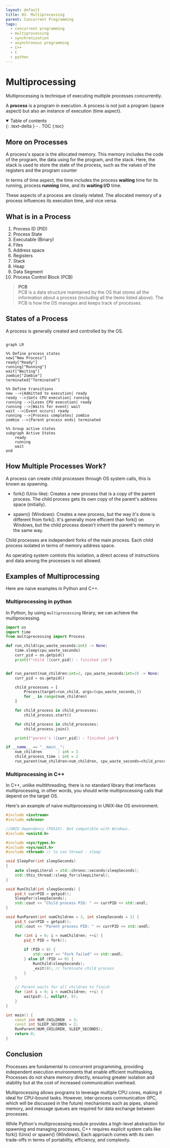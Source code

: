 ```yaml
---
layout: default
title: 03. Multiprocessing
parent: Concurrent Programming
tags: 
  - concurrent programming
  - multiprocessing
  - synchronization
  - asynchronous programming
  - C++
  - C
  - python
---
```


# Multiprocessing

Multiprocessing is technique of executing multiple processes concurrently.  

A **process** is a program in execution. A process is not just a program (space aspect) but also an instance of execution (time aspect).

<details open markdown="block">
  <summary>
    Table of contents
  </summary>
  {: .text-delta }
- . TOC
{:toc}
</details>

## More on Processes

A process's space is the allocated memory. This memory includes the code of the program, the data using for the program, and the stack. Here, the stack is used to store the state of the process, such as the values of the registers and the program counter


In terms of time aspect, the time includes the process **waiting** time for its running, process **running** time, and its **waiting I/O** time.


These aspects of a process are closely related. The allocated memory of a process influences its execution time, and vice versa.

## What is in a Process

1. Process ID (PID)
2. Process State
3. Executable (Binary)
4. Files
5. Address space
6. Registers
7. Stack
8. Heap
9. Data Segment
10. Process Control Block (PCB)


> **PCB**    
> PCB is a data structure maintained by the OS that stores all the information about a process (including all the items listed above).  The PCB is how the OS manages and keeps track of processes.

## States of a Process

A process is generally created and controlled by the OS.

```mermaid
 
graph LR

%% Define process states
new["New Process"]
ready["Ready"]
running["Running"]
wait["Waiting"]
zombie["Zombie"]
terminated["Terminated"]

%% Define transitions
new -->|Admitted to execution| ready
ready -->|Gets CPU execution| running
running -->|Loses CPU execution| ready
running -->|Waits for event| wait
wait -->|Event occurs| ready
running -->|Process completes| zombie
zombie -->|Parent process ends| terminated

%% Group active states
subgraph Active States
    ready
    running
    wait
end

```

## How Multiple Processes Work?

A process can create child processes through OS system calls, this is known as spawning.

- fork() (Unix-like): Creates a new process that is a copy of the parent process. The child process gets its own copy of the parent's address space (initially).

- spawn() (Windows): Creates a new process, but the way it's done is different from fork(). It's generally more efficient than fork() on Windows, but the child process doesn't inherit the parent's memory in the same way.

Child processes are independent forks of the main process. Each child process isolated in terms of memory address space.

As operating system controls this isolation, a direct access of instructions and data among the processes is not allowed.


## Examples of Multiprocessing
Here are naive examples in Python and C++.

### Multiprocessing in python
In Python, by using `multiprocessing` library, we can achieve the multiprocessing.

```python
import os
import time
from multiprocessing import Process

def run_child(cpu_waste_seconds:int) -> None:
    time.sleep(cpu_waste_seconds)
    curr_pid = os.getpid()
    print(f"child ({curr_pid}) : finished job")


def run_parent(num_children:int=3, cpu_waste_seconds:int=2) -> None:
    curr_pid = os.getpid()

    child_processes = [
        Process(target=run_child, args=(cpu_waste_seconds,))
        for _ in range(num_children)
    ]

    for child_process in child_processes:
        child_process.start()

    for child_process in child_processes:
        child_process.join()

    print(f"parent's ({curr_pid}) : finished job")

if __name__ == "__main__":
    num_children       : int = 3
    child_process_time : int = 2
    run_parent(num_children=num_children, cpu_waste_seconds=child_process_time)
```

### Multiprocessing in C++
In C++, unlike multithreading, there is no standard library that interfaces multiprocessing, in other words, you should write multiprocessing calls that depend on the target OS.


Here's an example of naive multiprocessing in UNIX-like OS environment.
```cpp
#include <iostream>
#include <chrono>

//UNIX dependency (POSIX). Not compatible with Windows.
#include <unistd.h>

#include <sys/types.h>
#include <sys/wait.h>
#include <thread> // to use thread - sleep

void SleepFor(int sleepSeconds)
{
    auto sleepLiteral = std::chrono::seconds(sleepSeconds);
    std::this_thread::sleep_for(sleepLiteral);
}

void RunChild(int sleepSeconds) {
    pid_t currPID = getpid();
    SleepFor(sleepSeconds);
    std::cout << "Child process PID: " << currPID << std::endl;
}

void RunParent(int numChildren = 3, int sleepSeconds = 2) {
    pid_t currPID = getpid();
    std::cout << "Parent process PID: " << currPID << std::endl;

    for (int i = 0; i < numChildren; ++i) {
        pid_t PID = fork();
        
        if (PID < 0) {
            std::cerr << "Fork failed" << std::endl;
        } else if (PID == 0) {
            RunChild(sleepSeconds);
            _exit(0); // Terminate child process
        }
    }
    
    // Parent waits for all children to finish
    for (int i = 0; i < numChildren; ++i) {
        waitpid(-1, nullptr, 0);
    }
}

int main() {
    const int NUM_CHILDREN  = 3;
    const int SLEEP_SECONDS = 2;
    RunParent(NUM_CHILDREN, SLEEP_SECONDS);
    return 0;
}
```

## Conclusion

Processes are fundamental to concurrent programming, providing independent execution environments that enable efficient multitasking. Processes do not share memory directly, ensuring greater isolation and stability but at the cost of increased communication overhead.

Multiprocessing allows programs to leverage multiple CPU cores, making it ideal for CPU-bound tasks. However, inter-process communication (IPC, which will be discussed in the future) mechanisms such as pipes, shared memory, and message queues are required for data exchange between processes.

While Python's multiprocessing module provides a high-level abstraction for spawning and managing processes, C++ requires explicit system calls like fork() (Unix) or spawn() (Windows). Each approach comes with its own trade-offs in terms of portability, efficiency, and complexity.